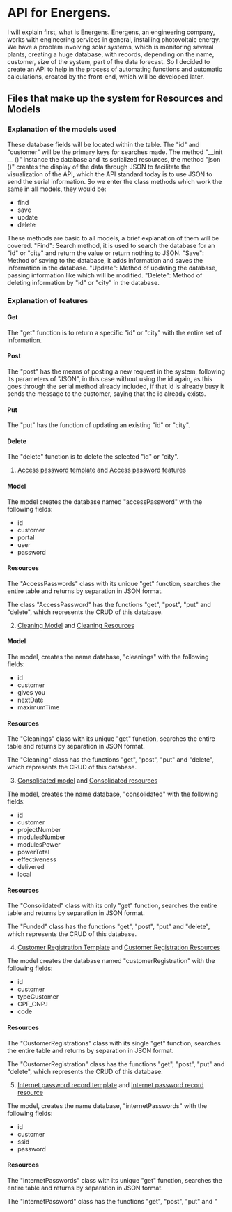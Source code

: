 # API for Energens.

I will explain first, what is Energens. Energens, an engineering company, works with engineering services in general, installing photovoltaic energy. We have a problem involving solar systems, which is monitoring several plants, creating a huge database, with records, depending on the name, customer, size of the system, part of the data forecast. So I decided to create an API to help in the process of automating functions and automatic calculations, created by the front-end, which will be developed later.

## Files that make up the system for Resources and Models

### Explanation of the models used

These database fields will be located within the table. The "id" and "customer" will be the primary keys for searches made.
The method "__init __ ()" instance the database and its serialized resources, the method "json ()" creates the display of the data through JSON to facilitate the visualization of the API, which the API standard today is to use JSON to send the serial information.
So we enter the class methods which work the same in all models, they would be:

   - find
   - save
   - update
   - delete
  
These methods are basic to all models, a brief explanation of them will be covered.
"Find": Search method, it is used to search the database for an "id" or "city" and return the value or return nothing to JSON.
"Save": Method of saving to the database, it adds information and saves the information in the database.
"Update": Method of updating the database, passing information like which will be modified.
"Delete": Method of deleting information by "id" or "city" in the database.


### Explanation of features

#### Get
        
The "get" function is to return a specific "id" or "city" with the entire set of information.

#### Post

The "post" has the means of posting a new request in the system, following its parameters of "JSON", in this case without using the id again, as this goes through the serial method already included, if that id is already busy it sends the message to the customer, saying that the id already exists.

#### Put

The "put" has the function of updating an existing "id" or "city".

#### Delete

The "delete" function is to delete the selected "id" or "city".

1. [Access password template](models/accessPassword.py) and [Access password features](resources/accessPassword.py)
    
#### Model

The model creates the database named "accessPassword" with the following fields:

   - id
   - customer
   - portal
   - user
   - password

#### Resources

The "AccessPasswords" class with its unique "get" function, searches the entire table and returns by separation in JSON format.

The class "AccessPassword" has the functions "get", "post", "put" and "delete", which represents the CRUD of this database.
   
2. [Cleaning Model](models/cleanings.py) and [Cleaning Resources](resources/cleanings.py)

#### Model

The model, creates the name database, "cleanings" with the following fields:

   - id
   - customer
   - gives you
   - nextDate
   - maximumTime

#### Resources

The "Cleanings" class with its unique "get" function, searches the entire table and returns by separation in JSON format.

The "Cleaning" class has the functions "get", "post", "put" and "delete", which represents the CRUD of this database.

3. [Consolidated model](models/consolidated.py) and [Consolidated resources](resources/consolidated.py)

The model, creates the name database, "consolidated" with the following fields:

   - id
   - customer
   - projectNumber
   - modulesNumber
   - modulesPower
   - powerTotal
   - effectiveness
   - delivered
   - local

#### Resources

The "Consolidated" class with its only "get" function, searches the entire table and returns by separation in JSON format.

The "Funded" class has the functions "get", "post", "put" and "delete", which represents the CRUD of this database.

4. [Customer Registration Template](models/customerRegistration.py) and [Customer Registration Resources](resources/customerRegistration.py)

The model creates the database named "customerRegistration" with the following fields:

   - id
   - customer
   - typeCustomer
   - CPF_CNPJ
   - code

#### Resources

The "CustomerRegistrations" class with its single "get" function, searches the entire table and returns by separation in JSON format.

The "CustomerRegistration" class has the functions "get", "post", "put" and "delete", which represents the CRUD of this database.

5. [Internet password record template](models/internetPasswords.py) and [Internet password record resource](resources/internetPasswords.py)

The model, creates the name database, "internetPasswords" with the following fields:

   - id
   - customer
   - ssid
   - password

#### Resources

The "InternetPasswords" class with its unique "get" function, searches the entire table and returns by separation in JSON format.

The "InternetPassword" class has the functions "get", "post", "put" and "